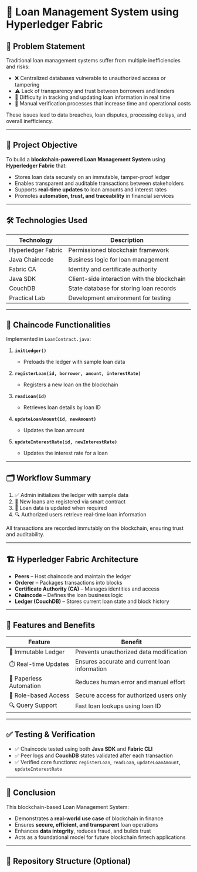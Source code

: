# 🔐 Loan Management System using Hyperledger Fabric

## 🧩 Problem Statement

Traditional loan management systems suffer from multiple inefficiencies and risks:

- ❌ Centralized databases vulnerable to unauthorized access or tampering  
- ⚠️ Lack of transparency and trust between borrowers and lenders  
- 🐢 Difficulty in tracking and updating loan information in real time  
- 📝 Manual verification processes that increase time and operational costs  

These issues lead to data breaches, loan disputes, processing delays, and overall inefficiency.

---

## 🎯 Project Objective

To build a **blockchain-powered Loan Management System** using **Hyperledger Fabric** that:

- Stores loan data securely on an immutable, tamper-proof ledger  
- Enables transparent and auditable transactions between stakeholders  
- Supports **real-time updates** to loan amounts and interest rates  
- Promotes **automation, trust, and traceability** in financial services  

---

## 🛠️ Technologies Used

| Technology         | Description                                 |
|--------------------|---------------------------------------------|
| Hyperledger Fabric | Permissioned blockchain framework           |
| Java Chaincode     | Business logic for loan management          |
| Fabric CA          | Identity and certificate authority          |
| Java SDK           | Client-side interaction with the blockchain |
| CouchDB            | State database for storing loan records     |
| Practical Lab      | Development environment for testing         |

---

## 🔁 Chaincode Functionalities

Implemented in `LoanContract.java`:

1. **`initLedger()`**  
   - Preloads the ledger with sample loan data

2. **`registerLoan(id, borrower, amount, interestRate)`**  
   - Registers a new loan on the blockchain

3. **`readLoan(id)`**  
   - Retrieves loan details by loan ID

4. **`updateLoanAmount(id, newAmount)`**  
   - Updates the loan amount

5. **`updateInterestRate(id, newInterestRate)`**  
   - Updates the interest rate for a loan

---

## 🗂️ Workflow Summary

1. ✅ Admin initializes the ledger with sample data  
2. 📝 New loans are registered via smart contract  
3. 🔄 Loan data is updated when required  
4. 🔍 Authorized users retrieve real-time loan information  

All transactions are recorded immutably on the blockchain, ensuring trust and auditability.

---

## 🏗️ Hyperledger Fabric Architecture

- **Peers** – Host chaincode and maintain the ledger  
- **Orderer** – Packages transactions into blocks  
- **Certificate Authority (CA)** – Manages identities and access  
- **Chaincode** – Defines the loan business logic  
- **Ledger (CouchDB)** – Stores current loan state and block history  

---

## 🌟 Features and Benefits

| Feature                  | Benefit                                           |
|--------------------------|---------------------------------------------------|
| 🔐 Immutable Ledger      | Prevents unauthorized data modification           |
| ⏱️ Real-time Updates     | Ensures accurate and current loan information     |
| 🧾 Paperless Automation   | Reduces human error and manual effort             |
| 🔐 Role-based Access     | Secure access for authorized users only           |
| 🔍 Query Support         | Fast loan lookups using loan ID                   |

---

## ✅ Testing & Verification

- ✅ Chaincode tested using both **Java SDK** and **Fabric CLI**  
- ✅ Peer logs and **CouchDB** states validated after each transaction  
- ✅ Verified core functions: `registerLoan`, `readLoan`, `updateLoanAmount`, `updateInterestRate`  

---

## 🧾 Conclusion

This blockchain-based Loan Management System:

- Demonstrates a **real-world use case** of blockchain in finance  
- Ensures **secure, efficient, and transparent** loan operations  
- Enhances **data integrity**, reduces fraud, and builds trust  
- Acts as a foundational model for future blockchain fintech applications  

---

## 📁 Repository Structure (Optional)


